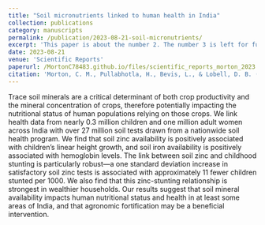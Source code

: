 ```yaml
---
title: "Soil micronutrients linked to human health in India"
collection: publications
category: manuscripts
permalink: /publication/2023-08-21-soil-micronutrients/
excerpt: 'This paper is about the number 2. The number 3 is left for future work.'
date: 2023-08-21
venue: 'Scientific Reports'
paperurl: /MortonC78483.github.io/files/scientific_reports_morton_2023.pdf
citation: 'Morton, C. M., Pullabhotla, H., Bevis, L., & Lobell, D. B. (2023). &quot;Soil micronutrients linked to human health in India&quot;. <i>Scientific reports</i>, 13(1), 13591.'
---
```


Trace soil minerals are a critical determinant of both crop productivity and the mineral concentration of crops, therefore potentially impacting the nutritional status of human populations relying on those crops. We link health data from nearly 0.3 million children and one million adult women across India with over 27 million soil tests drawn from a nationwide soil health program. We find that soil zinc availability is positively associated with children’s linear height growth, and soil iron availability is positively associated with hemoglobin levels. The link between soil zinc and childhood stunting is particularly robust—a one standard deviation increase in satisfactory soil zinc tests is associated with approximately 11 fewer children stunted per 1000. We also find that this zinc-stunting relationship is strongest in wealthier households. Our results suggest that soil mineral availability impacts human nutritional status and health in at least some areas of India, and that agronomic fortification may be a beneficial intervention.

